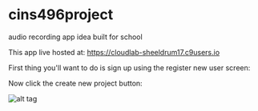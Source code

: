 # cins496project
audio recording app idea built for school

This app live hosted at: https://cloudlab-sheeldrum17.c9users.io

First thing you'll want to do is sign up using the register new user screen:

Now click the create new project button:

![alt tag](https://cloudlab-sheeldrum17.c9users.io/gitrmimgs/createnew.png)

